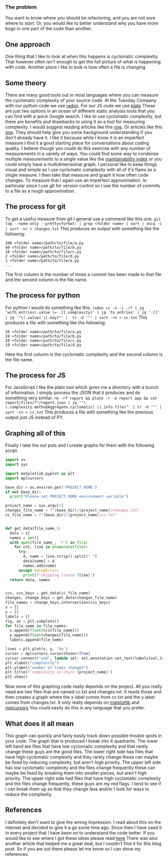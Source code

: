 ### The problem

You want to know where you should be refactoring, and you are not sure where to start.
Or, you would like to better understand why you have more bugs in one part of the code than another.

## One approach
One thing that I like to look at when this happens is cyclomatic complexity.
That however often isn't enough to get the full picture of what is happening with code.
Another place I like to look is how often a file is changing.

## Some theory
There are many good tools out in most languages where you can measure the cyclomatic complexity of your source code.
At the Tuesday Company with our python code we use [radon](https://pypi.org/project/radon/).
For our JS code we use [plato](https://github.com/es-analysis/plato)
These are just two options in an ocean of different static analysis tools that you can find with a quick Google search.
I like to use cyclomatic complexity, but there are benefits and drawbacks to using it as a tool for measuring complexity. 
I would suggest reading articles like this [one](https://www.cqse.eu/en/blog/mccabe-cyclomatic-complexity/).
Or articles like this [one](https://www.softwareyoga.com/cyclomatic-complexity/).
They should help give you some background understanding if you don't already have it.
I like it because while I know it is an imperfect measure I find it a good starting place for conversations about coding quality.
I believe though you could do this exercise with any number of measurements in a variety of ways.
You could find some way to condense multiple measurements to a single value like the [maintainability index](https://radon.readthedocs.io/en/latest/intro.html#maintainability-index) or you could simply have a multidimensional graph.
I personal like to keep things visual and simple so I use cyclomatic complexity with all of it's flaws as a single measure.
I then take that measure and graph it how often code changes.
To measure that I again use an imperfect approximation.
In particular since I use git for version control so I use the number of commits to a file as a rough approximation.


## The process for git
To get a useful measure from git I general use a command like this one.
`git log --name-only --pretty=format: | grep <folder name> | sort | uniq -c | sort -nr > changes.txt`
This produces an output with something like the following:
```
100 <folder name>/path/to/file/a.py
40 <folder name>/path/to/file/b.py
10 <folder name>/path/to/file/c.py
2 <folder name>/path/to/file/d.py
1 <folder name>/path/to/file/e.py
...
```
The first column is the number of times a commit has been made to that file and the second column is the file name.

## The process for python
For python I would do something like this.
`radon cc -s -j ./* | jq 'with_entries(.value |= .[].complexity)' | jq 'to_entries' | jq '.[]' | jq '"\(.value) \(.key)"' |  tr -d '"' | sort -rn > cc.txt`
This produces a file with something like the following:
```
26 <folder name>/path/to/file/a.py
24 <folder name>/path/to/file/b.py
20 <folder name>/path/to/file/c.py
19 <folder name>/path/to/file/d.py
```
Here the first column is the cyclomatic complexity and the second column is the file name.

## The process for JS
For JavaScript I like the plato tool which gives me a directory with a bunch of information.
I simply process the JSON that it produces and do something very similar.
`rm -rf report && plato -r -d report app && cat report/files/**/report.json | jq '"\(.complexity.methodAggregate.cyclomatic) \(.info.file)"' | tr -d '"' | sort -rn > cc.txt`
This produces a file with something like the previous output just JS instead of PY.

## Graphing all of this
Finally I take the out puts and I create graphs for them with the following script.
```python
import os
import sys

import matplotlib.pyplot as plt
import mplcursors

base_dir = os.environ.get('PROJECT_HOME')
if not base_dir:
  print("Please set PROJECT_HOME environment variable")

project_name = sys.argv[1]
changes_file_name = f"{base_dir}/{project_name}/changes.txt"
cc_file_name = f"{base_dir}/{project_name}/cc.txt"


def get_data(file_name_):
  data = {}
  names = set()
  with open(file_name_, 'r') as file:
    for cnt, line in enumerate(file):
      try:
        d, name = line.strip().split(" ")
        data[name] = d
        names.add(name)
      except ValueError:
        print(f"skipping line\n {line}")
  return data, names


ccs, ccs_keys = get_data(cc_file_name)
changes, change_keys = get_data(changes_file_name)
file_names = change_keys.intersection(ccs_keys)
x = []
y = []
labels = []
fig, ax = plt.subplots()
for file_name in file_names:
  x.append(float(ccs[file_name]))
  y.append(float(changes[file_name]))
  labels.append(file_name)

lines = plt.plot(x, y, 'bo')
cursor = mplcursors.cursor(hover=True)
cursor.connect("add", lambda sel: sel.annotation.set_text(labels[sel.target.index]))
plt.xlabel("complexity")
plt.ylabel("number of times changed")
plt.title(f"complexity vs churn {project_name}")
plt.show()
```
Now none of this graphing code really depends on the project.
All you really need are two files that are named cc.txt and changes.txt.
It reads those and then creates a graph where the x label comes from cc.txt and the y label comes from changes.txt.
It only really depends on [matplotlib](https://matplotlib.org/) and [mplcursors](https://mplcursors.readthedocs.io/en/stable/)
You could easily do this in any language that you prefer.

## What does it all mean
This graph can quickly and fairly easily track down possible trouble spots in your code.
The graph that is produced I break into 4 quadrants.
The lower left hand are files that have low cyclomatic complexity and that rarely change these guys are the good files.
The lower right side has files that have high cyclomatic complexity and they rarely change these can maybe be fixed by reducing complexity, but aren't high priority.
The upper left side has low cyclomatic complexity and the files change frequently these can maybe be fixed by breaking them into smaller pieces, but aren't high priority.
The upper right side had files that have high cyclomatic complexity and the files change frequently, these guys are my red flags.
I tend to see if I can break them up so that they change less and/or I look for ways to reduce the complexity.

## References
I definitely don't want to give the wrong impression.
I read about this on the internet and decided to give it a go some time ago.
Since then I have used it in every project that I have been on to understand the code better.
If you would like to see where I got these ideas please read [here]( https://www.stickyminds.com/article/getting-empirical-about-refactoring)
There was also another article that helped me a great deal, but I couldn't find it for this blog post.
So if you are out there please let me know so I can show my references.